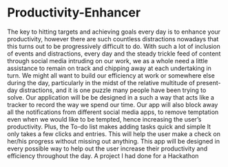 # Productivity-Enhancer
The key to hitting targets and achieving goals every day is
to enhance your productivity, however there are such countless distractions nowadays that this turns out to be progressively difficult to do.
With such a lot of inclusion of events and distractions, every day and the steady trickle feed of content through social media intruding on our work, we as a whole need a little assistance to remain on track and chipping away at each undertaking in turn.
 We might all want to build our efficiency at work or somewhere else during the day, particularly in the midst of the relative multitude of present-day distractions, and it is one puzzle many people have been trying to solve.
Our application will be be designed in a such a way that acts like a tracker to record the way we spend our time.
 Our app will also block away all the notifications from different social media apps, to remove temptation even when we would like to be tempted, hence increasing the user’s productivity.
 Plus, the To-do list makes adding tasks quick and simple
 It only takes a few clicks and entries. This will help the user make
 a check on her/his progress without missing out anything.
 This app will be designed in every possible way to help out the
 user increase their productivity and efficiency throughout the day.
A project I had done for a Hackathon

